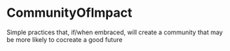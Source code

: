 # CommunityOfImpact
Simple practices that, if/when embraced, will create a community that may be more likely to cocreate a good future

